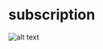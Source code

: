# subscription

![alt text](https://raw.githubusercontent.com/trey-rosius/subscription/master/assets/images/subscription.png)

